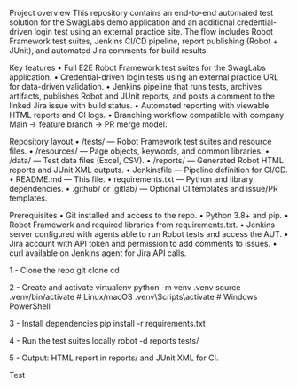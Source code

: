 Project overview
This repository contains an end-to-end automated test solution for the SwagLabs demo application and an additional credential-driven login test using an external practice site. The flow includes Robot Framework test suites, Jenkins CI/CD pipeline, report publishing (Robot + JUnit), and automated Jira comments for build results.

Key features
• 	Full E2E Robot Framework test suites for the SwagLabs application.
• 	Credential-driven login tests using an external practice URL for data-driven validation.
• 	Jenkins pipeline that runs tests, archives artifacts, publishes Robot and JUnit reports, and posts a comment to the linked Jira issue with build status.
• 	Automated reporting with viewable HTML reports and CI logs.
• 	Branching workflow compatible with company Main → feature branch → PR merge model.

Repository layout
• 	/tests/ — Robot Framework test suites and resource files.
• 	/resources/ — Page objects, keywords, and common libraries.
• 	/data/ — Test data files (Excel, CSV).
• 	/reports/ — Generated Robot HTML reports and JUnit XML outputs.
• 	Jenkinsfile — Pipeline definition for CI/CD.
• 	README.md — This file.
• 	requirements.txt — Python and library dependencies.
• 	.github/ or .gitlab/ — Optional CI templates and issue/PR templates.

Prerequisites
• 	Git installed and access to the repo.
• 	Python 3.8+ and pip.
• 	Robot Framework and required libraries from requirements.txt.
• 	Jenkins server configured with agents able to run Robot tests and access the AUT.
• 	Jira account with API token and permission to add comments to issues.
• 	curl available on Jenkins agent for Jira API calls.


1 - Clone the repo
git clone <repo-url>
cd <repo-directory>

2 - Create and activate virtualenv
python -m venv .venv
source .venv/bin/activate   # Linux/macOS
.venv\Scripts\activate      # Windows PowerShell

3 - Install dependencies
pip install -r requirements.txt

4 - Run the test suites locally
robot -d reports tests/

5 - Output: HTML report in reports/ and JUnit XML for CI.

Test





